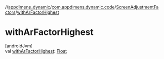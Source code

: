//[appdimens_dynamic](../../../README.md)/[com.appdimens.dynamic.code](../README.md)/[ScreenAdjustmentFactors](README.md)/[withArFactorHighest](with-ar-factor-highest.md)

# withArFactorHighest

[androidJvm]\
val [withArFactorHighest](with-ar-factor-highest.md): [Float](https://kotlinlang.org/api/core/kotlin-stdlib/kotlin/-float/index.html)